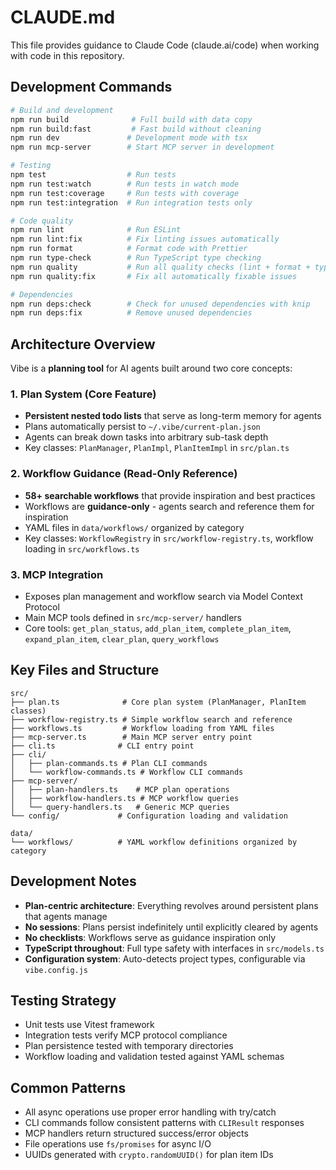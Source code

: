 # CLAUDE.md

This file provides guidance to Claude Code (claude.ai/code) when working with code in this repository.

## Development Commands

```bash
# Build and development
npm run build              # Full build with data copy
npm run build:fast         # Fast build without cleaning
npm run dev               # Development mode with tsx
npm run mcp-server        # Start MCP server in development

# Testing
npm test                  # Run tests
npm run test:watch        # Run tests in watch mode
npm run test:coverage     # Run tests with coverage
npm run test:integration  # Run integration tests only

# Code quality
npm run lint              # Run ESLint
npm run lint:fix          # Fix linting issues automatically
npm run format            # Format code with Prettier
npm run type-check        # Run TypeScript type checking
npm run quality           # Run all quality checks (lint + format + type + test + deps)
npm run quality:fix       # Fix all automatically fixable issues

# Dependencies
npm run deps:check        # Check for unused dependencies with knip
npm run deps:fix          # Remove unused dependencies
```

## Architecture Overview

Vibe is a **planning tool** for AI agents built around two core concepts:

### 1. Plan System (Core Feature)

- **Persistent nested todo lists** that serve as long-term memory for agents
- Plans automatically persist to `~/.vibe/current-plan.json`
- Agents can break down tasks into arbitrary sub-task depth
- Key classes: `PlanManager`, `PlanImpl`, `PlanItemImpl` in `src/plan.ts`

### 2. Workflow Guidance (Read-Only Reference)

- **58+ searchable workflows** that provide inspiration and best practices
- Workflows are **guidance-only** - agents search and reference them for inspiration
- YAML files in `data/workflows/` organized by category
- Key classes: `WorkflowRegistry` in `src/workflow-registry.ts`, workflow loading in `src/workflows.ts`

### 3. MCP Integration

- Exposes plan management and workflow search via Model Context Protocol
- Main MCP tools defined in `src/mcp-server/` handlers
- Core tools: `get_plan_status`, `add_plan_item`, `complete_plan_item`, `expand_plan_item`, `clear_plan`, `query_workflows`

## Key Files and Structure

```
src/
├── plan.ts              # Core plan system (PlanManager, PlanItem classes)
├── workflow-registry.ts # Simple workflow search and reference
├── workflows.ts         # Workflow loading from YAML files
├── mcp-server.ts        # Main MCP server entry point
├── cli.ts              # CLI entry point
├── cli/
│   ├── plan-commands.ts # Plan CLI commands
│   └── workflow-commands.ts # Workflow CLI commands
├── mcp-server/
│   ├── plan-handlers.ts    # MCP plan operations
│   ├── workflow-handlers.ts # MCP workflow queries
│   └── query-handlers.ts   # Generic MCP queries
└── config/             # Configuration loading and validation

data/
└── workflows/          # YAML workflow definitions organized by category
```

## Development Notes

- **Plan-centric architecture**: Everything revolves around persistent plans that agents manage
- **No sessions**: Plans persist indefinitely until explicitly cleared by agents
- **No checklists**: Workflows serve as guidance inspiration only
- **TypeScript throughout**: Full type safety with interfaces in `src/models.ts`
- **Configuration system**: Auto-detects project types, configurable via `vibe.config.js`

## Testing Strategy

- Unit tests use Vitest framework
- Integration tests verify MCP protocol compliance
- Plan persistence tested with temporary directories
- Workflow loading and validation tested against YAML schemas

## Common Patterns

- All async operations use proper error handling with try/catch
- CLI commands follow consistent patterns with `CLIResult` responses
- MCP handlers return structured success/error objects
- File operations use `fs/promises` for async I/O
- UUIDs generated with `crypto.randomUUID()` for plan item IDs

